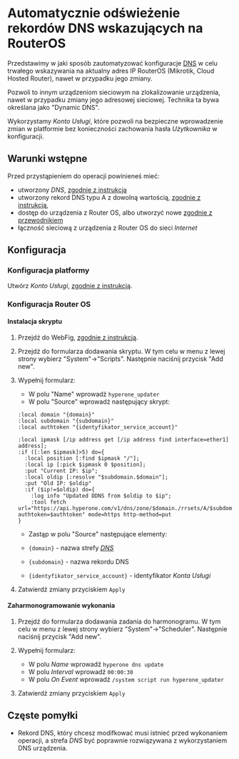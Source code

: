 # Automatycznie odświeżenie rekordów DNS wskazujących na RouterOS

Przedstawimy w jaki sposób zautomatyzować konfiguracje [DNS](/resource/networking/dns.md) w celu trwałego wskazywania na aktualny adres IP RouterOS (Mikrotik, Cloud Hosted Router), nawet w przypadku jego zmiany.

Pozwoli to innym urządzeniom sieciowym na zlokalizowanie urządzenia, nawet w przypadku zmiany jego adresowej sieciowej. Technika ta bywa określana jako "Dynamic DNS".

Wykorzystamy *Konto Usługi*, które pozwoli na bezpieczne wprowadzenie zmian w platformie bez konieczności zachowania hasła *Użytkownika* w konfiguracji.

## Warunki wstępne

Przed przystąpieniem do operacji powinieneś mieć:

* utworzony *DNS*, [zgodnie z instrukcją](/guide/networking/dns/creating.md)
* utworzony rekord DNS typu A z dowolną wartością, [zgodnie z instrukcją](/guide/networking/dns/record-set-creating.md),
* dostęp do urządzenia z Router OS, albo utworzyć nowe [zgodnie z przewodnikiem](/tutorials/virtual-machine/cloud-hosted-router.md)
* łączność sieciową z urządzenia z Router OS do sieci *Internet*

## Konfiguracja

### Konfiguracja platformy

Utwórz *Konto Usługi*, [zgodnie z instrukcją](/guide/platform/project/add-service-account.md).

### Konfiguracja Router OS

#### Instalacja skryptu

1. Przejdź do WebFig, [zgodnie z instrukcją](http://www.mikrotik.net.pl/wiki/Webfig).
2. Przejdź do formularza dodawania skryptu. W tym celu w menu z lewej strony wybierz "System"->"Scripts". Następnie naciśnij przycisk "Add new".
3. Wypełnij formularz:

    * W polu "Name" wprowadź ```hyperone_updater```
    * W polu "Source" wprowadź następujący skrypt:

    ```
    :local domain "{domain}"
    :local subdomain "{subdomain}"
    :local authtoken "{identyfikator_service_account}"
    
    :local ipmask [/ip address get [/ip address find interface=ether1] address];
    :if ([:len $ipmask]>5) do={
      :local position [:find $ipmask "/"];
      :local ip [:pick $ipmask 0 $position];
      :put "Current IP: $ip";
      :local oldip [:resolve "$subdomain.$domain"];
      :put "Old IP: $oldip"
      :if ($ip!=$oldip) do={
        :log info "Updated DDNS from $oldip to $ip";
        :tool fetch url="https://api.hyperone.com/v1/dns/zone/$domain./rrsets/A/$subdomain.$domain./ddns?authtoken=$authtoken" mode=https http-method=put
    }  
    ```
    * Zastąp w polu "Source" następujące elementy:
    
    * ```{domain}``` - nazwa strefy *[DNS](/resource/networking/dns.md)*
    * ```{subdomain}```  - nazwa rekordu DNS
    * ```{identyfikator_service_account}``` - identyfikator *Konta Usługi*

3. Zatwierdź zmiany przyciskiem ```Apply```

#### Zaharmonogramowanie wykonania

1. Przejdź do formularza dodawania zadania do harmonogramu. W tym celu w menu z lewej strony wybierz "System"->"Scheduler". Następnie naciśnij przycisk "Add new".

2. Wypełnij formularz:
    
    * W polu *Name* wprowadź ```hyperone dns update```
    * W polu *Interval* wprowadź ```00:00:30```
    * W polu *On Event* wprowadź ```/system script run hyperone_updater```
    
3. Zatwierdź zmiany przyciskiem ```Apply```

## Częste pomyłki

* Rekord DNS, który chcesz modifkować musi istnieć przed wykonaniem operacji, a strefa *DNS* być poprawnie rozwiązywana z wykorzystaniem DNS urządzenia.
